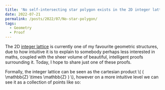 ```yaml
---
title: 'No self-intersecting star polygon exists in the 2D integer lattice.'
date: 2022-07-21
permalink: /posts/2022/07/No-star-polygon/
tags:
  - Geometry
  - Proof
---
```


The 2D [integer lattice](https://en.wikipedia.org/wiki/Integer_lattice) is currently one of my favourite geometric structures, due to how intuitive it is to explain to somebody perhaps less interested in maths, coupled with the sheer volume of beautiful, intelligent proofs surrounding it. Today, I hope to share just one of these proofs.

Formally, the integer lattice can be seen as the cartesian product \\( ( \mathbb{Z} \times \mathbb{Z} ) \\), however on a more intuitive level we can see it as a collection of points like so:

